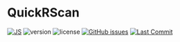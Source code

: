 # QuickRScan


 [![JS](https://img.shields.io/github/languages/top/sng06/QuickRScan)](https://www.javascript.com/) ![version](https://img.shields.io/badge/version-0.9.0-blue.svg) ![license](https://img.shields.io/badge/license-MIT-blue.svg) [![GitHub issues](https://img.shields.io/github/issues/Naereen/StrapDown.js.svg)](https://github.com/sng06/QuickRScan/issues/) [![Last Commit](https://img.shields.io/github/last-commit/sng06/QuickRScan)](https://github.com/sng06/QuickRScan/commits/master) 


